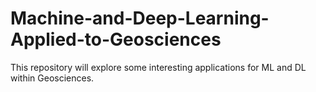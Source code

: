 # Machine-and-Deep-Learning-Applied-to-Geosciences
This repository will explore some interesting applications for ML and DL within Geosciences.
